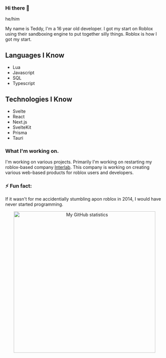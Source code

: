 ### Hi there 👋
he/him

My name is Teddy, I'm a 16 year old developer. I got my start on Roblox using their sandboxing engine to put together silly things. Roblox is how I got my start.

## Languages I Know
- Lua
- Javascript
- SQL
- Typescript

## Technologies I Know
- Svelte
- React
- Next.js
- SvelteKit
- Prisma
- Tauri

### What I'm working on.
I'm working on various projects. Primarily I'm working on restarting my roblox-based company [Interlab](https://github.com/interlab-org). This company is working on creating various web-based products for roblox users and developers.

### ⚡ Fun fact:
If it wasn't for me accidentially stumbling apon roblox in 2014, I would have never started programming.

<p align="center">
<img src="https://github-readme-stats.vercel.app/api?username=uhteddy&show_icons=true" alt="My GitHub statistics" width="450"/>
</p>
